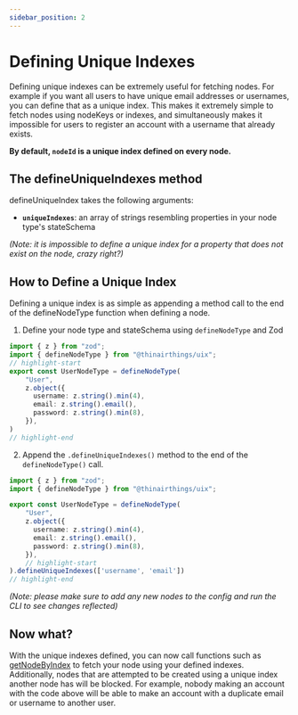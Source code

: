 ```yaml
---
sidebar_position: 2
---
```


# Defining Unique Indexes

Defining unique indexes can be extremely useful for fetching nodes. For example if you want all users to have unique email addresses or usernames, you can define that as a unique index. This makes it extremely simple to fetch nodes using nodeKeys or indexes, and simultaneously makes it impossible for users to register an account with a username that already exists.

**By default, `nodeId` is a unique index defined on every node.**

## The defineUniqueIndexes method

defineUniqueIndex takes the following arguments:
- **`uniqueIndexes`**: an array of strings resembling properties in your node type's stateSchema

_(Note: it is impossible to define a unique index for a property that does not exist on the node, crazy right?)_

## How to Define a Unique Index

Defining a unique index is as simple as appending a method call to the end of the defineNodeType function when defining a node.

1. Define your node type and stateSchema using `defineNodeType` and Zod
```typescript title="./src/libs/nodes/UserNodeType.ts"
import { z } from "zod";
import { defineNodeType } from "@thinairthings/uix";
// highlight-start
export const UserNodeType = defineNodeType(
    "User",
    z.object({
      username: z.string().min(4),
      email: z.string().email(),
      password: z.string().min(8),
    }),
)
// highlight-end
```

2. Append the `.defineUniqueIndexes()` method to the end of the `defineNodeType()` call.

```typescript title="./src/libs/nodes/UserNodeType.ts"
import { z } from "zod";
import { defineNodeType } from "@thinairthings/uix";

export const UserNodeType = defineNodeType(
    "User",
    z.object({
      username: z.string().min(4),
      email: z.string().email(),
      password: z.string().min(8),
    }),
    // highlight-start
).defineUniqueIndexes(['username', 'email'])
// highlight-end
```

_(Note: please make sure to add any new nodes to the config and run the CLI to see changes reflected)_

## Now what?

With the unique indexes defined, you can now call functions such as [getNodeByIndex](/docs/functions/getNodeByIndex) to fetch your node using your defined indexes. Additionally, nodes that are attempted to be created using a unique index another node has will be blocked. For example, nobody making an account with the code above will be able to make an account with a duplicate email or username to another user.